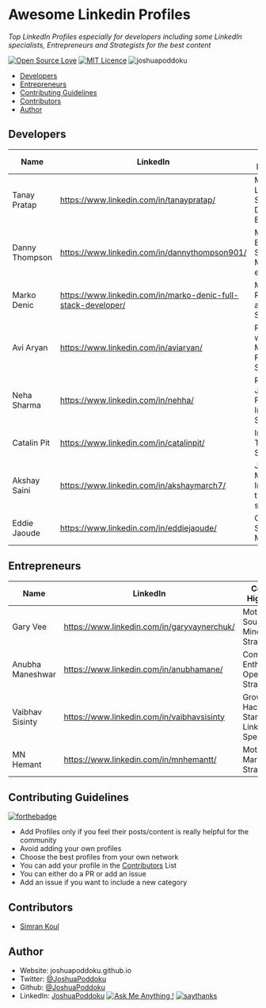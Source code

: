 # Awesome Linkedin Profiles
*Top LinkedIn Profiles especially for developers including some LinkedIn specialists, Entrepreneurs and Strategists for the best content*

[![Open Source Love](https://badges.frapsoft.com/os/v3/open-source.svg?v=103)](https://github.com/ellerbrock/open-source-badges/)
[![MIT Licence](https://badges.frapsoft.com/os/mit/mit.svg?v=103)](https://opensource.org/licenses/mit-license.php)
<img src="https://komarev.com/ghpvc/?username=joshuapoddoku&label=Profile%20views&color=0e75b6&style=flat" alt="joshuapoddoku" />


- [Developers](#developers)
- [Entrepreneurs](#entrepreneurs)
- [Contributing Guidelines](#contributing-guidelines)
- [Contributors](#contributors)
- [Author](#author)

## Developers

Name | LinkedIn | Content Highlights | Role/Company
--- | --- | --- | ---
Tanay Pratap | https://www.linkedin.com/in/tanaypratap/ | Motivation, Learning, Strategy, Developer Bootcamp | Engineer @Microsoft
Danny Thompson | https://www.linkedin.com/in/dannythompson901/ | Motivation, Beginner Strategies, Must for every Dev | Community Leader, Software Engineer
Marko Denic | https://www.linkedin.com/in/marko-denic-full-stack-developer/ | Motivation, Resources and Strategy | Senior Full Stack Dev
Avi Aryan | https://www.linkedin.com/in/aviaryan/ | Remote work Motivation, Freelancing Strategy | Senior Software Engineer @Toptal
Neha Sharma | https://www.linkedin.com/in/nehha/ | Resources JS and Frontend, Interview Strategy | SDM, Founder @JSLovers
Catalin Pit | https://www.linkedin.com/in/catalinpit/ | Interview Tips and Strategy | Software Enginner @TypingDNA
Akshay Saini | https://www.linkedin.com/in/akshaymarch7/ | Javascript, Motivation, Interview tips & strategies| Engineer @ Uber 
Eddie Jaoude | https://www.linkedin.com/in/eddiejaoude/ | Open Source, Motivation | Github Star 2020, Dev Rel, Full-Stack


## Entrepreneurs
Name | LinkedIn | Content Highlights | Role-Company
--- | --- | --- | ---
Gary Vee | https://www.linkedin.com/in/garyvaynerchuk/ | Motivation, Sound Mindset and Strategy | Entrepreneur and Investor
Anubha Maneshwar | https://www.linkedin.com/in/anubhamane/ | Community Enthusiast, Opensource, Strategy | Founder @Girscript, Forbes 30 Under 30
Vaibhav Sisinty | https://www.linkedin.com/in/vaibhavsisinty | Growth Hacker, Startegist, LinkedIn Specialist | Entrepreneur, Ex-Uber, Klook
MN Hemant| https://www.linkedin.com/in/mnhemantt/ | Motivation, Marketing Strategy | Entrepreneur

## Contributing Guidelines
 [![forthebadge](https://forthebadge.com/images/badges/built-with-love.svg)](https://forthebadge.com)

- Add Profiles only if you feel their posts/content is really helpful for the community
- Avoid adding your own profiles 
- Choose the best profiles from your own network
- You can add your profile in the [Contributors](#contributors) List
- You can either do a PR or add an issue 
- Add an issue if you want to include a new category

## Contributors
- [Simran Koul](https://github.com/simrankoul)

## Author
- Website: joshuapoddoku.github.io
- Twitter: [@JoshuaPoddoku](https://twitter.com/JoshuaPoddoku)
- Github: [@JoshuaPoddoku](https://github.com/JoshuaPoddoku)
- LinkedIn: [JoshuaPoddoku](https://www.linkedin.com/in/joshua-poddoku/)
[![Ask Me Anything !](https://img.shields.io/badge/Ask%20me-anything-1abc9c.svg)](https://GitHub.com/JoshuaPoddoku)
[![saythanks](https://img.shields.io/badge/say-thanks-ff69b4.svg)](https://saythanks.io/to/201751033%40iiitvadodara.ac.in)
